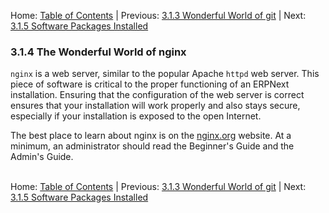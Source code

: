 Home: [Table of Contents](../README "Table of Contents") | Previous: [3.1.3 Wonderful World of git](git "The Wonderful World of git") | Next: [3.1.5 Software Packages Installed](software "Software Packages Installed")

### 3.1.4 The Wonderful World of nginx

`nginx` is a web server, similar to the popular Apache `httpd` web server. This piece of software is critical to the proper functioning of an ERPNext installation. Ensuring that the configuration of the web server is correct ensures that your installation will work properly and also stays secure, especially if your installation is exposed to the open Internet.

The best place to learn about nginx is on the [nginx.org](http://nginx.org/en/docs/ "nginx Documentation") website. At a minimum, an administrator should read the Beginner's Guide and the Admin's Guide.<br /><br />

Home: [Table of Contents](../README "Table of Contents") | Previous: [3.1.3 Wonderful World of git](git "The Wonderful World of git") | Next: [3.1.5 Software Packages Installed](software "Software Packages Installed")
